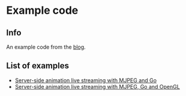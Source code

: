 # Example code
## Info
An example code from the [blog](https://ivarsblog.com).
## List of examples
* [Server-side animation live streaming with MJPEG and Go](https://github.com/ivarsrb/examples/tree/master/mjpeg-streaming)
* [Server-side animation live streaming with MJPEG, Go and OpenGL](https://github.com/ivarsrb/examples/tree/master/opengl-streaming-go)